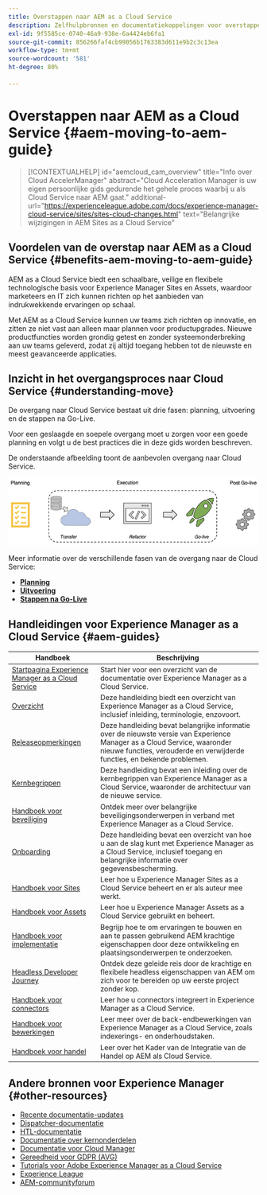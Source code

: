```yaml
---
title: Overstappen naar AEM as a Cloud Service
description: Zelfhulpbronnen en documentatiekoppelingen voor overstappen van Adobe Experience Manager as a Cloud Service naar AEM as a Cloud Service
exl-id: 9f5585ce-0740-46a9-938e-6a4424eb6fa1
source-git-commit: 856266faf4cb99056b1763383d611e9b2c3c13ea
workflow-type: tm+mt
source-wordcount: '581'
ht-degree: 80%

---
```


# Overstappen naar AEM as a Cloud Service {#aem-moving-to-aem-guide}

>[!CONTEXTUALHELP]
>id="aemcloud_cam_overview"
>title="Info over Cloud AccelerManager"
>abstract="Cloud Acceleration Manager is uw eigen persoonlijke gids gedurende het gehele proces waarbij u als Cloud Service naar AEM gaat."
>additional-url="https://experienceleague.adobe.com/docs/experience-manager-cloud-service/sites/sites-cloud-changes.html" text="Belangrijke wijzigingen in AEM Sites as a Cloud Service"

## Voordelen van de overstap naar AEM as a Cloud Service {#benefits-aem-moving-to-aem-guide}

AEM as a Cloud Service biedt een schaalbare, veilige en flexibele technologische basis voor Experience Manager Sites en Assets, waardoor marketeers en IT zich kunnen richten op het aanbieden van indrukwekkende ervaringen op schaal.

Met AEM as a Cloud Service kunnen uw teams zich richten op innovatie, en zitten ze niet vast aan alleen maar plannen voor productupgrades. Nieuwe productfuncties worden grondig getest en zonder systeemonderbreking aan uw teams geleverd, zodat zij altijd toegang hebben tot de nieuwste en meest geavanceerde applicaties.

## Inzicht in het overgangsproces naar Cloud Service {#understanding-move}

De overgang naar Cloud Service bestaat uit drie fasen: planning, uitvoering en de stappen na Go-Live.

Voor een geslaagde en soepele overgang moet u zorgen voor een goede planning en volgt u de best practices die in deze gids worden beschreven.

De onderstaande afbeelding toont de aanbevolen overgang naar Cloud Service.

![afbeelding](/help/move-to-cloud-service/assets/home-img1.png)

Meer informatie over de verschillende fasen van de overgang naar de Cloud Service:

* **[Planning](/help/move-to-cloud-service/planning.md)**
* **[Uitvoering](/help/move-to-cloud-service/execution.md)**
* **[Stappen na Go-Live](/help/move-to-cloud-service/post-go-live.md)**


## Handleidingen voor Experience Manager as a Cloud Service {#aem-guides}

| Handboek | Beschrijving |
|---|---|
| [Startpagina Experience Manager as a Cloud Service](/help/landing/home.md) | Start hier voor een overzicht van de documentatie over Experience Manager as a Cloud Service. |
| [Overzicht](/help/overview/home.md) | Deze handleiding biedt een overzicht van Experience Manager as a Cloud Service, inclusief inleiding, terminologie, enzovoort. |
| [Releaseopmerkingen](/help/release-notes/home.md) | Deze handleiding bevat belangrijke informatie over de nieuwste versie van Experience Manager as a Cloud Service, waaronder nieuwe functies, verouderde en verwijderde functies, en bekende problemen. |
| [Kernbegrippen](/help/core-concepts/home.md) | Deze handleiding bevat een inleiding over de kernbegrippen van Experience Manager as a Cloud Service, waaronder de architectuur van de nieuwe service. |
| [Handboek voor beveiliging](/help/security/home.md) | Ontdek meer over belangrijke beveiligingsonderwerpen in verband met Experience Manager as a Cloud Service. |
| [Onboarding](/help/onboarding/home.md) | Deze handleiding bevat een overzicht van hoe u aan de slag kunt met Experience Manager as a Cloud Service, inclusief toegang en belangrijke informatie over gegevensbescherming. |
| [Handboek voor Sites](/help/sites-cloud/home.md) | Leer hoe u Experience Manager Sites as a Cloud Service beheert en er als auteur mee werkt. |
| [Handboek voor Assets](/help/assets/home.md) | Leer hoe u Experience Manager Assets as a Cloud Service gebruikt en beheert. |
| [Handboek voor implementatie](/help/implementing/home.md) | Begrijp hoe te om ervaringen te bouwen en aan te passen gebruikend AEM krachtige eigenschappen door deze ontwikkeling en plaatsingsonderwerpen te onderzoeken. |
| [Headless Developer Journey](/help/journey-headless/developer/overview.md) | Ontdek deze geleide reis door de krachtige en flexibele headless eigenschappen van AEM om zich voor te bereiden op uw eerste project zonder kop. |
| [Handboek voor connectors](/help/connectors/home.md) | Leer hoe u connectors integreert in Experience Manager as a Cloud Service. |
| [Handboek voor bewerkingen](/help/operations/home.md) | Leer meer over de back-endbewerkingen van Experience Manager as a Cloud Service, zoals indexerings- en onderhoudstaken. |
| [Handboek voor handel](/help/commerce-cloud/home.md) | Leer over het Kader van de Integratie van de Handel op AEM als Cloud Service. |

## Andere bronnen voor Experience Manager {#other-resources}

* [Recente documentatie-updates](https://helpx.adobe.com/experience-manager/documentation-updates.html#AEMasaCloudService)
* [Dispatcher-documentatie](/help/implementing/dispatcher/overview.md)
* [HTL-documentatie](https://experienceleague.adobe.com/docs/experience-manager-htl/using/overview.html)
* [Documentatie over kernonderdelen](https://experienceleague.adobe.com/docs/experience-manager-core-components/using/introduction.html)
* [Documentatie voor Cloud Manager](https://experienceleague.adobe.com/docs/experience-manager-cloud-service/onboarding/getting-access/cloud-service-programs/first-time-login.html)
* [Gereedheid voor GDPR (AVG)](/help/onboarding/data-privacy-and-protection-readiness/aem-readiness.md)
* [Tutorials voor Adobe Experience Manager as a Cloud Service](https://experienceleague.adobe.com/docs/experience-manager-learn/cloud-service/overview.html)
* [Experience League](https://guided.adobe.com/?promoid=K42KVXHD&amp;mv=other#solutions/experience-manager)
* [AEM-communityforum](https://forums.adobe.com/community/experience-cloud/marketing-cloud/experience-manager)
